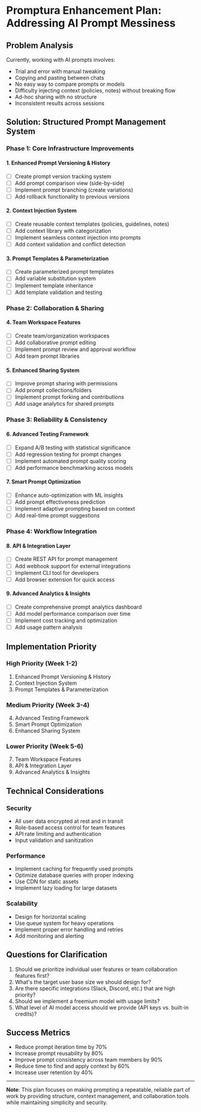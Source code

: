 # Promptura Enhancement Plan: Addressing AI Prompt Messiness

## Problem Analysis
Currently, working with AI prompts involves:
- Trial and error with manual tweaking
- Copying and pasting between chats
- No easy way to compare prompts or models
- Difficulty injecting context (policies, notes) without breaking flow
- Ad-hoc sharing with no structure
- Inconsistent results across sessions

## Solution: Structured Prompt Management System

### Phase 1: Core Infrastructure Improvements

#### 1. Enhanced Prompt Versioning & History
- [ ] Create prompt version tracking system
- [ ] Add prompt comparison view (side-by-side)
- [ ] Implement prompt branching (create variations)
- [ ] Add rollback functionality to previous versions

#### 2. Context Injection System
- [ ] Create reusable context templates (policies, guidelines, notes)
- [ ] Add context library with categorization
- [ ] Implement seamless context injection into prompts
- [ ] Add context validation and conflict detection

#### 3. Prompt Templates & Parameterization
- [ ] Create parameterized prompt templates
- [ ] Add variable substitution system
- [ ] Implement template inheritance
- [ ] Add template validation and testing

### Phase 2: Collaboration & Sharing

#### 4. Team Workspace Features
- [ ] Create team/organization workspaces
- [ ] Add collaborative prompt editing
- [ ] Implement prompt review and approval workflow
- [ ] Add team prompt libraries

#### 5. Enhanced Sharing System
- [ ] Improve prompt sharing with permissions
- [ ] Add prompt collections/folders
- [ ] Implement prompt forking and contributions
- [ ] Add usage analytics for shared prompts

### Phase 3: Reliability & Consistency

#### 6. Advanced Testing Framework
- [ ] Expand A/B testing with statistical significance
- [ ] Add regression testing for prompt changes
- [ ] Implement automated prompt quality scoring
- [ ] Add performance benchmarking across models

#### 7. Smart Prompt Optimization
- [ ] Enhance auto-optimization with ML insights
- [ ] Add prompt effectiveness prediction
- [ ] Implement adaptive prompting based on context
- [ ] Add real-time prompt suggestions

### Phase 4: Workflow Integration

#### 8. API & Integration Layer
- [ ] Create REST API for prompt management
- [ ] Add webhook support for external integrations
- [ ] Implement CLI tool for developers
- [ ] Add browser extension for quick access

#### 9. Advanced Analytics & Insights
- [ ] Create comprehensive prompt analytics dashboard
- [ ] Add model performance comparison over time
- [ ] Implement cost tracking and optimization
- [ ] Add usage pattern analysis

## Implementation Priority

### High Priority (Week 1-2)
1. Enhanced Prompt Versioning & History
2. Context Injection System
3. Prompt Templates & Parameterization

### Medium Priority (Week 3-4)
4. Advanced Testing Framework
5. Smart Prompt Optimization
6. Enhanced Sharing System

### Lower Priority (Week 5-6)
7. Team Workspace Features
8. API & Integration Layer
9. Advanced Analytics & Insights

## Technical Considerations

### Security
- All user data encrypted at rest and in transit
- Role-based access control for team features
- API rate limiting and authentication
- Input validation and sanitization

### Performance
- Implement caching for frequently used prompts
- Optimize database queries with proper indexing
- Use CDN for static assets
- Implement lazy loading for large datasets

### Scalability
- Design for horizontal scaling
- Use queue system for heavy operations
- Implement proper error handling and retries
- Add monitoring and alerting

## Questions for Clarification

1. Should we prioritize individual user features or team collaboration features first?
2. What's the target user base size we should design for?
3. Are there specific integrations (Slack, Discord, etc.) that are high priority?
4. Should we implement a freemium model with usage limits?
5. What level of AI model access should we provide (API keys vs. built-in credits)?

## Success Metrics

- Reduce prompt iteration time by 70%
- Increase prompt reusability by 80%
- Improve prompt consistency across team members by 90%
- Reduce time to find and apply context by 60%
- Increase user retention by 40%

---

**Note**: This plan focuses on making prompting a repeatable, reliable part of work by providing structure, context management, and collaboration tools while maintaining simplicity and security.